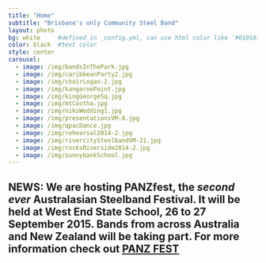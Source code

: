 ```yaml
---
title: "Home"
subtitle: "Brisbane's only Community Steel Band"
layout: photo
bg: white     #defined in _config.yml, can use html color like '#010101'
color: black  #text color
style: center
carousel:
  - image: /img/bandsInThePark.jpg
  - image: /img/caribbeanParty2.jpg
  - image: /img/choirLogan-2.jpg
  - image: /img/kangarooPoint.jpg
  - image: /img/kingGeorgeSq.jpg
  - image: /img/mtCootha.jpg
  - image: /img/niksWedding1.jpg
  - image: /img/presentationsVM-8.jpg
  - image: /img/qpacDance.jpg
  - image: /img/rehearsal2014-2.jpg
  - image: /img/rivercitySteelbandVM-21.jpg
  - image: /img/rocksRiverside2014-2.jpg
  - image: /img/sunnybankSchool.jpg
---
```

## NEWS: We are hosting PANZfest, the *second ever* Australasian Steelband Festival. It will be held at West End State School, 26 to 27 September 2015. Bands from across Australia and New Zealand will be taking part. For more information check out [PANZ FEST](https://www.facebook.com/panzfest2015?ref=settings)


